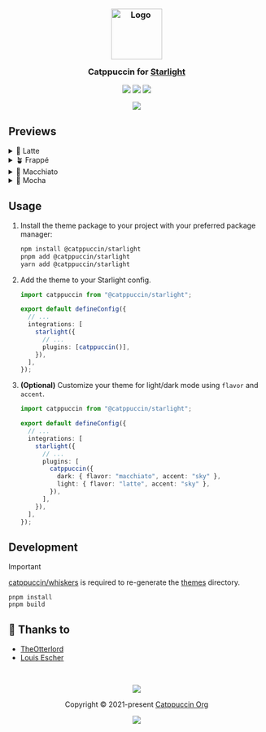 <h3 align="center">
	<img src="https://raw.githubusercontent.com/catppuccin/catppuccin/main/assets/logos/exports/1544x1544_circle.png" width="100" alt="Logo"/><br/>
	<img src="https://raw.githubusercontent.com/catppuccin/catppuccin/main/assets/misc/transparent.png" height="30" width="0px"/>
	Catppuccin for <a href="https://github.com/withastro/starlight">Starlight</a>
	<img src="https://raw.githubusercontent.com/catppuccin/catppuccin/main/assets/misc/transparent.png" height="30" width="0px"/>
</h3>

<p align="center">
	<a href="https://github.com/catppuccin/starlight/stargazers"><img src="https://img.shields.io/github/stars/catppuccin/starlight?colorA=363a4f&colorB=b7bdf8&style=for-the-badge"></a>
	<a href="https://github.com/catppuccin/starlight/issues"><img src="https://img.shields.io/github/issues/catppuccin/starlight?colorA=363a4f&colorB=f5a97f&style=for-the-badge"></a>
	<a href="https://github.com/catppuccin/starlight/contributors"><img src="https://img.shields.io/github/contributors/catppuccin/starlight?colorA=363a4f&colorB=a6da95&style=for-the-badge"></a>
</p>

<p align="center">
  <img src="https://raw.githubusercontent.com/catppuccin/starlight/main/assets/preview.webp"/>
</p>

## Previews

<details>
<summary>🌻 Latte</summary>
<img src="https://raw.githubusercontent.com/catppuccin/starlight/main/assets/latte.webp"/>
</details>
<details>
<summary>🪴 Frappé</summary>
<img src="https://raw.githubusercontent.com/catppuccin/starlight/main/assets/frappe.webp"/>
</details>
<details>
<summary>🌺 Macchiato</summary>
<img src="https://raw.githubusercontent.com/catppuccin/starlight/main/assets/macchiato.webp"/>
</details>
<details>
<summary>🌿 Mocha</summary>
<img src="https://raw.githubusercontent.com/catppuccin/starlight/main/assets/mocha.webp"/>
</details>

## Usage

1. Install the theme package to your project with your preferred package manager:

   ```sh
   npm install @catppuccin/starlight
   pnpm add @catppuccin/starlight
   yarn add @catppuccin/starlight
   ```

2. Add the theme to your Starlight config.

   ```ts
   import catppuccin from "@catppuccin/starlight";

   export default defineConfig({
     // ...
     integrations: [
       starlight({
         // ...
         plugins: [catppuccin()],
       }),
     ],
   });
   ```

3. **(Optional)** Customize your theme for light/dark mode using `flavor` and `accent`.

   ```ts
   import catppuccin from "@catppuccin/starlight";

   export default defineConfig({
     // ...
     integrations: [
       starlight({
         // ...
         plugins: [
           catppuccin({
             dark: { flavor: "macchiato", accent: "sky" },
             light: { flavor: "latte", accent: "sky" },
           }),
         ],
       }),
     ],
   });
   ```

## Development

> [!IMPORTANT]  
> [catppuccin/whiskers](https://github.com/catppuccin/whiskers) is required to re-generate the [themes](packages/catppuccin-starlight/themes) directory.

```shell
pnpm install
pnpm build
```

## 💝 Thanks to

- [TheOtterlord](https://github.com/TheOtterlord)
- [Louis Escher](https://github.com/louisescher)

&nbsp;

<p align="center">
	<img src="https://raw.githubusercontent.com/catppuccin/catppuccin/main/assets/footers/gray0_ctp_on_line.svg?sanitize=true" />
</p>

<p align="center">
	Copyright &copy; 2021-present <a href="https://github.com/catppuccin" target="_blank">Catppuccin Org</a>
</p>

<p align="center">
	<a href="https://github.com/catppuccin/catppuccin/blob/main/LICENSE"><img src="https://img.shields.io/static/v1.svg?style=for-the-badge&label=License&message=MIT&logoColor=d9e0ee&colorA=363a4f&colorB=b7bdf8"/></a>
</p>
